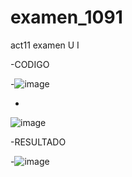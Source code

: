 # examen_1091
act11 examen U I 

-CODIGO

-![image](https://github.com/user-attachments/assets/c8baa3e1-1790-43a3-9b85-a6c413def630)


-
![image](https://github.com/user-attachments/assets/09b5ca08-6ab5-438c-99e8-8d3369590d88)

-RESULTADO

-![image](https://github.com/user-attachments/assets/0a1c2231-7d8a-4713-9172-78739ac99971)



